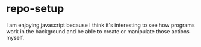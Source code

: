 # repo-setup

I am enjoying javascript because I think it's interesting to see how programs work in the background and be able to create or manipulate those actions myself.